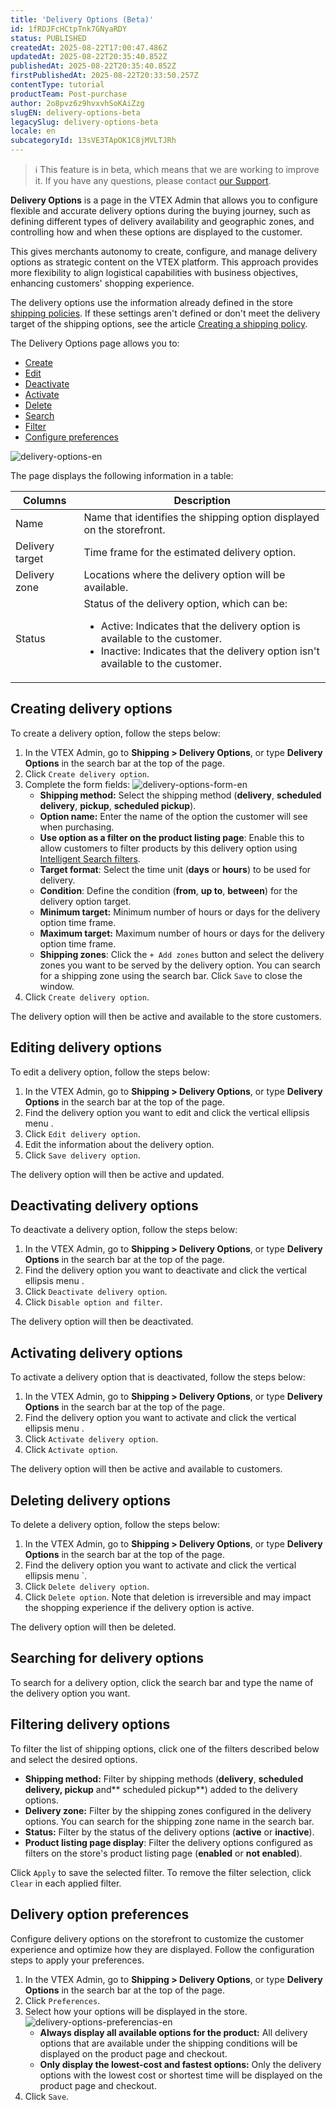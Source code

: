 ```yaml
---
title: 'Delivery Options (Beta)'
id: 1fRDJFcHCtpTnk7GNyaRDY
status: PUBLISHED
createdAt: 2025-08-22T17:00:47.486Z
updatedAt: 2025-08-22T20:35:40.852Z
publishedAt: 2025-08-22T20:35:40.852Z
firstPublishedAt: 2025-08-22T20:33:50.257Z
contentType: tutorial
productTeam: Post-purchase
author: 2o8pvz6z9hvxvhSoKAiZzg
slugEN: delivery-options-beta
legacySlug: delivery-options-beta
locale: en
subcategoryId: 13sVE3TApOK1C8jMVLTJRh
---
```


> ℹ️ This feature is in beta, which means that we are working to improve it. If you have any questions, please contact [our Support](https://help.vtex.com/en/support).

**Delivery Options** is a page in the VTEX Admin that allows you to configure flexible and accurate delivery options during the buying journey, such as defining different types of delivery availability and geographic zones, and controlling how and when these options are displayed to the customer.

This gives merchants autonomy to create, configure, and manage delivery options as strategic content on the VTEX platform. This approach provides more flexibility to align logistical capabilities with business objectives, enhancing customers' shopping experience.

The delivery options use the information already defined in the store [shipping policies](/en/tutorial/shipping-policy--tutorials_140). If these settings aren't defined or don't meet the delivery target of the shipping options, see the article [Creating a shipping policy](/en/tutorial/creating-a-shipping-policy--66rJO4LKBdyMJOH6Z3dsaT).

The Delivery Options page allows you to:

- [Create](#creating-delivery-options)
- [Edit](#editing-delivery-options)
- [Deactivate](#deactivating-delivery-options)
- [Activate](#activating-delivery-options)
- [Delete](#deleting-delivery-options)
- [Search](#searching-delivery-options)
- [Filter](#filtering-delivery-options)
- [Configure preferences](#delivery-option-preferences)

![delivery-options-en](https://raw.githubusercontent.com/vtexdocs/help-center-content/refs/heads/main/docs/en/tutorials/beta/shipping-beta/delivery-options-beta_1.png)

The page displays the following information in a table:

| Columns | Description |
|---|---|
| Name | Name that identifies the shipping option displayed on the storefront. |
| Delivery target | Time frame for the estimated delivery option. |
| Delivery zone | Locations where the delivery option will be available. |
| Status | Status of the delivery option, which can be:<br><ul><li>Active: Indicates that the delivery option is available to the customer.</li><li>Inactive: Indicates that the delivery option isn't available to the customer.</li></ul> |

## Creating delivery options

To create a delivery option, follow the steps below:

1. In the VTEX Admin, go to **Shipping > Delivery Options**, or type **Delivery Options** in the search bar at the top of the page.
2. Click `Create delivery option`.
3. Complete the form fields:
  ![delivery-options-form-en](https://raw.githubusercontent.com/vtexdocs/help-center-content/refs/heads/main/docs/en/tutorials/beta/shipping-beta/delivery-options-beta_2.png)
    - **Shipping method:** Select the shipping method (**delivery**, **scheduled delivery**, **pickup**, **scheduled pickup**).
    - **Option name:** Enter the name of the option the customer will see when purchasing.
    - **Use option as a filter on the product listing page**: Enable this to allow customers to filter products by this delivery option using[ Intelligent Search filters](/en/tutorial/filters--k24mQQa9SjmhNWSwdqIMB).
    - **Target format**: Select the time unit (**days** or **hours**) to be used for delivery.
    - **Condition**: Define the condition (**from**, **up to**, **between**) for the delivery option target.
    - **Minimum target:** Minimum number of hours or days for the delivery option time frame.
    - **Maximum target:** Maximum number of hours or days for the delivery option time frame.
    - **Shipping zones**: Click the `+ Add zones` button and select the delivery zones you want to be served by the delivery option. You can search for a shipping zone using the search bar. Click `Save` to close the window.
4. Click `Create delivery option`.

The delivery option will then be active and available to the store customers.

## Editing delivery options

To edit a delivery option, follow the steps below:

1. In the VTEX Admin, go to **Shipping > Delivery Options**, or type **Delivery Options** in the search bar at the top of the page.
2. Find the delivery option you want to edit and click the vertical ellipsis menu <i class="fas fa-ellipsis-v"></i>.
3. Click <i class="fas fa-pencil-alt"></i> `Edit delivery option`.
4. Edit the information about the delivery option.
5. Click `Save delivery option`.

The delivery option will then be active and updated.

## Deactivating delivery options

To deactivate a delivery option, follow the steps below:

1. In the VTEX Admin, go to **Shipping > Delivery Options**, or type **Delivery Options** in the search bar at the top of the page.
2. Find the delivery option you want to deactivate and click the vertical ellipsis menu <i class="fas fa-ellipsis-v"></i>.
3. Click <i class="fas fa-pause-circle"></i> `Deactivate delivery option`.
4. Click `Disable option and filter`.

The delivery option will then be deactivated.

## Activating delivery options

To activate a delivery option that is deactivated, follow the steps below:

1. In the VTEX Admin, go to **Shipping > Delivery Options**, or type **Delivery Options** in the search bar at the top of the page.
2. Find the delivery option you want to activate and click the vertical ellipsis menu <i class="fas fa-ellipsis-v"></i>.
3. Click <i class="fas fa-play-circle"></i> `Activate delivery option`.
4. Click `Activate option`.

The delivery option will then be active and available to customers.

## Deleting delivery options

To delete a delivery option, follow the steps below:

1. In the VTEX Admin, go to **Shipping > Delivery Options**, or type **Delivery Options** in the search bar at the top of the page.
2. Find the delivery option you want to activate and click the vertical ellipsis menu <i class="fas fa-ellipsis-v"></i>`.
3. Click <i class="fas fa-trash-alt"></i> `Delete delivery option`.
4. Click `Delete option`. Note that deletion is irreversible and may impact the shopping experience if the delivery option is active.

The delivery option will then be deleted.

## Searching for delivery options

To search for a delivery option, click the search bar and type the name of the delivery option you want.

## Filtering delivery options

To filter the list of shipping options, click one of the filters described below and select the desired options.

- **Shipping method:** Filter by shipping methods (**delivery**, **scheduled delivery, pickup** and** scheduled pickup**) added to the delivery options.
-	**Delivery zone:** Filter by the shipping zones configured in the delivery options. You can search for the shipping zone name in the search bar.
- **Status:** Filter by the status of the delivery options (**active** or **inactive**).
- **Product listing page display**: Filter the delivery options configured as filters on the store's product listing page (**enabled** or **not enabled**).

Click `Apply` to save the selected filter. To remove the filter selection, click `Clear` in each applied filter.

## Delivery option preferences

Configure delivery options on the storefront to customize the customer experience and optimize how they are displayed. Follow the configuration steps to apply your preferences.

1. In the VTEX Admin, go to **Shipping > Delivery Options**, or type **Delivery Options** in the search bar at the top of the page.
2. Click `Preferences`.
3. Select how your options will be displayed in the store.
  ![delivery-options-preferencias-en](https://raw.githubusercontent.com/vtexdocs/help-center-content/refs/heads/main/docs/en/tutorials/beta/shipping-beta/delivery-options-beta_3.png)
    - **Always display all available options for the product:** All delivery options that are available under the shipping conditions will be displayed on the product page and checkout.
    - **Only display the lowest-cost and fastest options:** Only the delivery options with the lowest cost or shortest time will be displayed on the product page and checkout.
4. Click `Save`.
